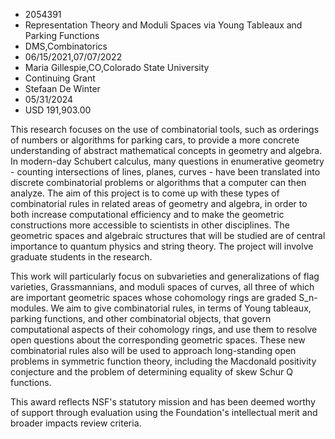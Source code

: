 
* 2054391
* Representation Theory and Moduli Spaces via Young Tableaux and Parking Functions
* DMS,Combinatorics
* 06/15/2021,07/07/2022
* Maria Gillespie,CO,Colorado State University
* Continuing Grant
* Stefaan De Winter
* 05/31/2024
* USD 191,903.00

This research focuses on the use of combinatorial tools, such as orderings of
numbers or algorithms for parking cars, to provide a more concrete understanding
of abstract mathematical concepts in geometry and algebra. In modern-day
Schubert calculus, many questions in enumerative geometry - counting
intersections of lines, planes, curves - have been translated into discrete
combinatorial problems or algorithms that a computer can then analyze. The aim
of this project is to come up with these types of combinatorial rules in related
areas of geometry and algebra, in order to both increase computational
efficiency and to make the geometric constructions more accessible to scientists
in other disciplines. The geometric spaces and algebraic structures that will be
studied are of central importance to quantum physics and string theory. The
project will involve graduate students in the research.

This work will particularly focus on subvarieties and generalizations of flag
varieties, Grassmannians, and moduli spaces of curves, all three of which are
important geometric spaces whose cohomology rings are graded S_n-modules. We aim
to give combinatorial rules, in terms of Young tableaux, parking functions, and
other combinatorial objects, that govern computational aspects of their
cohomology rings, and use them to resolve open questions about the corresponding
geometric spaces. These new combinatorial rules also will be used to approach
long-standing open problems in symmetric function theory, including the
Macdonald positivity conjecture and the problem of determining equality of skew
Schur Q functions.

This award reflects NSF's statutory mission and has been deemed worthy of
support through evaluation using the Foundation's intellectual merit and broader
impacts review criteria.
